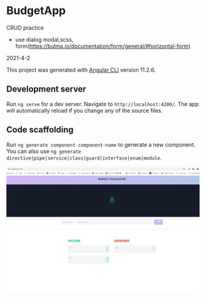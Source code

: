 # BudgetApp

CRUD practice

- use dialog modal,scss, form(https://bulma.io/documentation/form/general/#horizontal-form)

2021-4-2

This project was generated with [Angular CLI](https://github.com/angular/angular-cli) version 11.2.6.

## Development server

Run `ng serve` for a dev server. Navigate to `http://localhost:4200/`. The app will automatically reload if you change any of the source files.

## Code scaffolding

Run `ng generate component component-name` to generate a new component. You can also use `ng generate directive|pipe|service|class|guard|interface|enum|module`.

![](2021-04-02-20-18-41.png)
